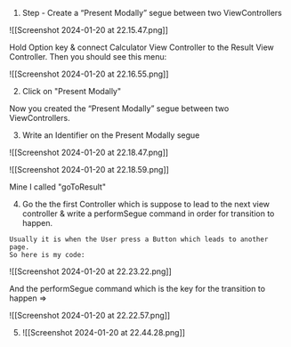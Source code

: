  1. Step - Create a “Present Modally” segue between two ViewControllers 
   
   ![[Screenshot 2024-01-20 at 22.15.47.png]]

Hold Option key & connect Calculator View Controller to the Result View Controller.
Then you should see this menu:

![[Screenshot 2024-01-20 at 22.16.55.png]]


2. Click on "Present Modally"

Now you created the “Present Modally” segue between two ViewControllers.

3. Write an Identifier on the Present Modally segue

![[Screenshot 2024-01-20 at 22.18.47.png]]


![[Screenshot 2024-01-20 at 22.18.59.png]]
   
   
   Mine I called "goToResult"
   
   
   4. Go the the first Controller which is suppose to lead to the next view controller & write a performSegue command in order for transition to happen.
      
    Usually it is when the User press a Button which leads to another page.
    So here is my code:

![[Screenshot 2024-01-20 at 22.23.22.png]]

And the performSegue command which is the key for the transition to happen =>

![[Screenshot 2024-01-20 at 22.22.57.png]]


5. ![[Screenshot 2024-01-20 at 22.44.28.png]]
